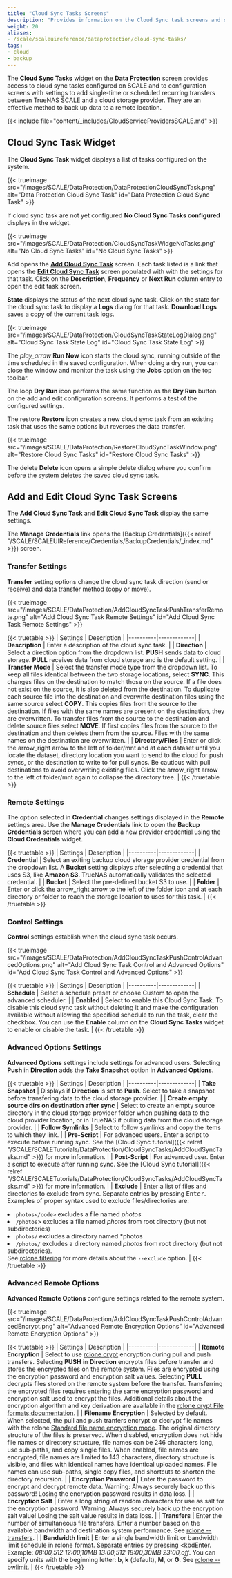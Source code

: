 ```yaml
---
title: "Cloud Sync Tasks Screens"
description: "Provides information on the Cloud Sync task screens and settings."
weight: 20
aliases:
- /scale/scaleuireference/dataprotection/cloud-sync-tasks/
tags:
- cloud
- backup
---
```




The **Cloud Sync Tasks** widget on the **Data Protection** screen provides access to cloud sync tasks configured on SCALE and to configuration screens with settings to add single-time or scheduled recurring transfers between TrueNAS SCALE and a cloud storage provider.
They are an effective method to back up data to a remote location.

{{< include file="content/_includes/CloudServiceProvidersSCALE.md" >}}

## Cloud Sync Task Widget
The **Cloud Sync Task** widget displays a list of tasks configured on the system.

{{< trueimage src="/images/SCALE/DataProtection/DataProtectionCloudSyncTask.png" alt="Data Protection Cloud Sync Task" id="Data Protection Cloud Sync Task" >}}

If cloud sync task are not yet configured **No Cloud Sync Tasks configured** displays in the widget.

{{< trueimage src="/images/SCALE/DataProtection/CloudSyncTaskWidgeNoTasks.png" alt="No Cloud Sync Tasks" id="No Cloud Sync Tasks" >}}

Add opens the **[Add Cloud Sync Task](#add-and-edit-cloud-sync-task-screens)** screen. 
Each task listed is a link that opens the **[Edit Cloud Sync Task](#add-and-edit-cloud-sync-task-screens)** screen populated with with the settings for that task. Click on the **Description**, **Frequency** or **Next Run** column entry to open the edit task screen.

**State** displays the status of the next cloud sync task. Click on the state for the cloud sync task to display a **Logs** dialog for that task. 
**Download Logs** saves a copy of the current task logs.

{{< trueimage src="/images/SCALE/DataProtection/CloudSyncTaskStateLogDialog.png" alt="Cloud Sync Task State Log" id="Cloud Sync Task State Log" >}}

The <i class="material-icons" aria-hidden="true" title="Run Now">play_arrow</i> **Run Now** icon starts the cloud sync, running outside of the time scheduled in the saved configuration. When doing a dry run, you can close the window and monitor the task using the **Jobs** option on the top toolbar.

The <span class="material-icons">loop</span> **Dry Run** icon performs the same function as the **Dry Run** button on the add and edit configuration screens. It performs a test of the configured settings.

The <span class="material-icons">restore</span> **Restore** icon creates a new cloud sync task from an existing task that uses the same options but reverses the data transfer.

{{< trueimage src="/images/SCALE/DataProtection/RestoreCloudSyncTaskWindow.png" alt="Restore Cloud Sync Tasks" id="Restore Cloud Sync Tasks" >}}

The <span class="material-icons">delete</span> **Delete** icon opens a simple delete dialog where you confirm before the system deletes the saved cloud sync task.

## Add and Edit Cloud Sync Task Screens

The **Add Cloud Sync Task** and **Edit Cloud Sync Task** display the same settings.

The **Manage Credentials** link opens the [Backup Credentials]({{< relref "/SCALE/SCALEUIReference/Credentials/BackupCredentials/_index.md" >}}) screen.

###  Transfer Settings
**Transfer** setting options change the cloud sync task direction (send or receive) and data transfer method (copy or move).

{{< trueimage src="/images/SCALE/DataProtection/AddCloudSyncTaskPushTransferRemote.png" alt="Add Cloud Sync Task Remote Settings" id="Add Cloud Sync Task Remote Settings" >}}

{{< truetable >}}
| Settings | Description |
|----------|-------------|
| **Description** | Enter a description of the cloud sync task. |
| **Direction** | Select a direction option from the dropdown list. **PUSH** sends data to cloud storage. **PULL** receives data from cloud storage and is the default setting. |
| **Transfer Mode** | Select the transfer mode type from the dropdown list. To keep all files identical between the two storage locations, select **SYNC**. This changes files on the destination to match those on the source. If a file does not exist on the source, it is also deleted from the destination. To duplicate each source file into the destination and overwrite destination files using the same source select **COPY**. This copies files from the source to the destination. If files with the same names are present on the destination, they are overwritten. To transfer files from the source to the destination and delete source files select **MOVE**. If first copies files from the source to the destination and then deletes them from the source. Files with the same names on the destination are overwritten. |
| **Directory/Files** | Enter or click the <span class="material-icons">arrow_right</span> arrow to the left of <span class="material-icons">folder</span>/mnt and at each dataset until you locate the dataset, directory location you want to send to the cloud for push syncs, or the destination to write to for pull syncs. Be cautious with pull destinations to avoid overwriting existing files. Click the <span class="material-icons">arrow_right</span> arrow to the left of <span class="material-icons">folder</span>/mnt again to collapse the directory tree. |
{{< /truetable >}}

### Remote Settings
The option selected in **Credential** changes settings displayed in the **Remote** settings area. 
Use the **Manage Credentials** link to open the **Backup Credentials** screen where you can add a new provider credential using the **Cloud Credentials** widget.

{{< truetable >}}
| Settings | Description |
|----------|-------------|
| **Credential** | Select an exiting backup cloud storage provider credential from the dropdown list. A **Bucket** setting displays after selecting a credential that uses S3, like **Amazon S3**. TrueNAS automatically validates the selected credential. |
| **Bucket** | Select the pre-defined bucket S3 to use. |
| **Folder** | Enter or click the <span class="material-icons">arrow_right</span> arrow to the left of the <span class="material-icons">folder</span> icon and at each directory or folder to reach the storage location to uses for this task. |
{{< /truetable >}}

### Control Settings
**Control** settings establish when the cloud sync task occurs. 

{{< trueimage src="/images/SCALE/DataProtection/AddCloudSyncTaskPushControlAdvancedOptions.png" alt="Add Cloud Sync Task Control and Advanced Options" id="Add Cloud Sync Task Control and Advanced Options" >}}

{{< truetable >}}
| Settings | Description |
|----------|-------------|
| **Schedule** | Select a schedule preset or choose Custom to open the advanced scheduler. |
| **Enabled** | Select to enable this Cloud Sync Task. To disable this cloud sync task without deleting it and make the configuration available without allowing the specified schedule to run the task, clear the checkbox. You can use the **Enable** column on the **Cloud Sync Tasks** widget to enable or disable the task. |
{{< /truetable >}}

### Advanced Options Settings
**Advanced Options** settings include settings for advanced users. Selecting **Push** in **Direction** adds the **Take Snapshot** option in **Advanced Options**.

{{< truetable >}}
| Settings | Description |
|----------|-------------|
| **Take Snapshot** | Displays if **Direction** is set to **Push**. Select to take a snapshot before transfering data to the cloud storage provider. |
| **Create empty source dirs on destination after sync** | Select to create an empty source directory in the cloud storage provider folder when pushing data to the cloud provider location, or in TrueNAS if pulling data from the cloud storage provider. |
| **Follow Symlinks** | Select to follow symlinks and copy the items to which they link. |
| **Pre-Script** | For advanced users. Enter a script to execute before running sync. See the [Cloud Sync tutorial]({{< relref "/SCALE/SCALETutorials/DataProtection/CloudSyncTasks/AddCloudSyncTasks.md" >}}) for more information. |
| **Post-Script** | For advanced user. Enter a script to execute after running sync. See the [Cloud Sync tutorial]({{< relref "/SCALE/SCALETutorials/DataProtection/CloudSyncTasks/AddCloudSyncTasks.md" >}}) for more information. |
| **Exclude** | Enter a list of files and directories to exclude from sync. Separate entries by pressing <kbd>Enter</kbd>.<br> Examples of proper syntax used to exclude files/directories are:<li> `photos</code>` excludes a file named *photos*</li><li> `/photos`> excludes a file named *photos* from root directory (but not subdirectories)</li><li>`photos/` excludes a directory named *photos</li><li>`/photos/` excludes a directory named *photos* from root directory (but not subdirectories).</li></ul> See [rclone filtering](https://rclone.org/filtering/) for more details about the `--exclude` option. |
{{< /truetable >}}

### Advanced Remote Options
**Advanced Remote Options** configure settings related to the remote system.

{{< trueimage src="/images/SCALE/DataProtection/AddCloudSyncTaskPushControlAdvancedEncrypt.png" alt="Advanced Remote Encryption Options" id="Advanced Remote Encryption Options" >}}

{{< truetable >}}
| Settings | Description |
|----------|-------------|
| **Remote Encryption** | Select to use [rclone crypt](https://rclone.org/crypt/) encryption during pull and push transfers. Selecting **PUSH** in **Direction** encrypts files before transfer and stores the encrypted files on the remote system. Files are encrypted using the encryption password and encryption salt values. Selecting **PULL** decrypts files stored on the remote system before the transfer. Transferring the encrypted files requires entering the same encryption password and encryption salt used to encrypt the files. Additional details about the encryption algorithm and key derivation are available in the [rclone crypt File formats documentation](https://rclone.org/crypt/#file-formats). |
| **Filename Encryption** | Selected by default. When selected, the pull and push tranfers encrypt or decrypt file names with the rclone [Standard file name encryption mode](https://rclone.org/crypt//#file-name-encryption-modes). The original directory structure of the files is preserved. When disabled, encryption does not hide file names or directory structure, file names can be 246 characters long, use sub-paths, and copy single files. When enabled, file names are encrypted, file names are limited to 143 characters, directory structure is visible, and files with identical names have identical uploaded names. File names can use sub-paths, single copy files, and shortcuts to shorten the directory recursion. |
| **Encryption Password** | Enter the password to encrypt and decrypt remote data. Warning: Always securely back up this password! Losing the encryption password results in data loss. |
| **Encryption Salt** | Enter a long string of random characters for use as salt for the encryption password. Warning: Always securely back up the encryption salt value! Losing the salt value results in data loss. |
| **Transfers** | Enter the number of simultaneous file transfers. Enter a number based on the available bandwidth and destination system performance. See [rclone --transfers](https://rclone.org/docs/#transfers-n). |
| **Bandwidth limit** | Enter a single bandwidth limit or bandwidth limit schedule in rclone format. Separate entries by pressing <kbdEnter</kbd>. Example: *08:00,512 12:00,10MB 13:00,512 18:00,30MB 23:00,off*. You can specify units with the beginning letter: **b**, **k** (default), **M**, or **G**. See [rclone --bwlimit](https://rclone.org/docs/#bwlimit-bandwidth-spec). |
{{< /truetable >}}

